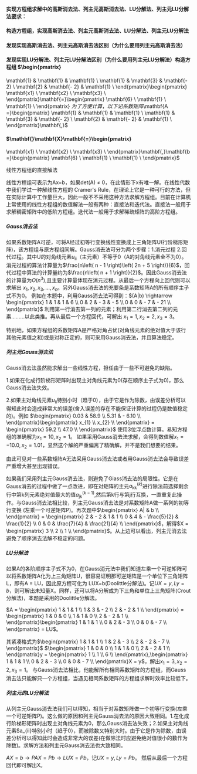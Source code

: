#### 实现方程组求解中的高斯消去法、列主元高斯消去法、LU分解法、列主元LU分解法要求：

#### 构造方程组，实现高斯消去法、列主元高斯消去法、LU分解法、列主元LU分解法

#### 发现实现高斯消去法、列主元高斯消去法区别（为什么要用列主元高斯消去法）

#### 发现实现LU分解法、列主元LU分解法区别（为什么要用列主元LU分解法）构造方程组 $\begin{pmatrix}
\mathbf{1} & \mathbf{1} & \mathbf{1} \\
\mathbf{1} & \mathbf{3} & \mathbf{- 2} \\
\mathbf{2} & \mathbf{- 2} & \mathbf{1} \\
\end{pmatrix}\begin{pmatrix}
\mathbf{x1} \\
\mathbf{x2} \\
\mathbf{x3} \\
\end{pmatrix}\mathbf{=}\begin{pmatrix}
\mathbf{6} \\
\mathbf{1} \\
\mathbf{1} \\
\end{pmatrix}$\
为了方便计算，以下记系数矩阵$\mathbf{A =}\begin{pmatrix}
\mathbf{1} & \mathbf{1} & \mathbf{1} \\
\mathbf{1} & \mathbf{3} & \mathbf{- 2} \\
\mathbf{2} & \mathbf{- 2} & \mathbf{1} \\
\end{pmatrix}\mathbf{,}$

#### $\mathbf{}\mathbf{X}\mathbf{=}\begin{pmatrix}
\mathbf{x1} \\
\mathbf{x2} \\
\mathbf{x3} \\
\end{pmatrix}\mathbf{,}\mathbf{b =}\begin{pmatrix}
\mathbf{6} \\
\mathbf{1} \\
\mathbf{1} \\
\end{pmatrix}$ 

线性方程组的直接解法

线性方程组可表示为Ax=b，如果det(A) $\neq$
0，在此情形下x有唯一解。在线性代数中我们学过一种解线性方程的 Cramer's
Rule，在理论上它是一种可行的方法，但在实际计算中工作量巨大，因此一般不不采用这种方法求解方程组。目前在计算机上常使用的线性方程组的数值解法一般有两种：直接法和迭代法。直接法一般用于求解稠密矩阵中的低阶方程组。迭代法一般用于求解稀疏矩阵的高阶方程组。

##### Gauss消去法

如果系数矩阵A可逆，可将A经过初等行变换线性变换成上三角矩阵U(行阶梯形矩阵)，该方程组与原方程组同解。Gauss消去法可分为两个步骤：1.消元过程
2.回代过程。其中U的对角线元素$u_{\text{ii}}$（主元素）不等于0（A的对角线元素全不为0）。消元过程的算法计算量为$\frac{n\left( n - 1 \right)\left( 2n + 5 \right)}{6}$，回代过程中算法的计算量约为$\frac{n\left( n + 1 \right)}{2}$。因此Gauss消去法的计算量为$O\left( n^{3} \right),$且主要计算量体现在消元过程。从最后一个方程向上回代则可以求解出
$x_{1},x_{2},x_{3},\ldots,x_{n}$。另外Gauss消去法的充要条是系数矩阵A的所有顺序主子式不为0。
例如在本题中，利用Gauss消去法可得到：$(A|b) \rightarrow \begin{pmatrix}
1 & 1 & 1 & 6 \\
0 & 2 & - 3 & - 5 \\
0 & 0 & - 7 & - 21 \\
\end{pmatrix}$
利用第一行消去第一列的元素；利用第二行消去第二列的元素………以此类推。再从最后一个方程回代，可解出
$x_{1} = 1,x_{2} = 2,x_{3} = 3$。

特别地，如果方程组的系数矩阵A是严格对角占优(对角线元素的绝对值大于该行其他元素值之和)或是对称正定的，则可采用Gauss消去法，并且算法稳定。

##### 列主元Gauss消去法

Gauss消去法虽然能求解出一些线性方程，担任由于一些不可避免的缺陷。

1.如果在化成行阶梯形矩阵时出现主对角线元素为0(存在顺序主子式为0)，那么Gauss消去法失效。

2.如果主对角线元素$u_{\text{ii}}$特别小时（趋于0），由于它是作为除数，由误差分析可以得知此时会造成非常大的误差(舍入误差的存在不能保证计算的过程仍是数值稳定的)。例如
$\begin{pmatrix}
0.03 & 58.9 \\
5.31 & - 6.10 \\
\end{pmatrix}\begin{pmatrix}
x_{1} \\
x_{2} \\
\end{pmatrix} = \begin{pmatrix}
59.2 \\
47.0 \\
\end{pmatrix}$
使用3位浮点数计算。易知方程组的准确解为$x_{1} = 10,x_{2} = 1$。
如果采用Gauss消去法求解，会得到数值解$x_{1} = - 10.0,x_{2} = 1.01$，显然这个解的严重偏离了精确解，并不是我们想要的结果。

由此可见对一些系数矩阵A无法采用Gauss消去法或者用Gauss消去法会导致误差严重增大甚至出现错误。

如果我们采用列主元Gauss消去法，则避免了Giass消去法的局限性。它是在Gauss消去的过程中做了一点改进，即在对矩阵的主元$a_{\text{kk}}^{\left( k \right)}$进行除法前选择剩余行中第k列元素绝对值最大的值$a_{\text{jk}}^{\left( k - 1 \right)}$,然后第k行与第j行互换，一直重复此操作。与Gauss消去法相比较，列主元Gauss消去法是对系数矩阵A做一系列的初等行变换
(左乘一个可逆矩阵P)。再次题中$\begin{pmatrix}
A| & b \\
\end{pmatrix} = \begin{pmatrix}
2 & - 2 & 1 & 1 \\
0 & 4 & - \frac{5}{2} & \frac{1}{2} \\
0 & 0 & \frac{7}{4} & \frac{21}{4} \\
\end{pmatrix}$，解得$X = \begin{pmatrix}
3 \\
2 \\
1 \\
\end{pmatrix}$。从上边可以看出，列主元消去法避免了顺序消去法解不稳定的问题。

##### LU分解法 

如果A的各阶顺序主子式不为0，在Gauss消元法中我们知道左乘一个可逆矩阵可以将系数矩阵A化为上三角矩阵U，很容易证明那可逆矩阵是一个单位下三角矩阵L，即有A
= LU，因此原方程可化为
LUX=b(Doolittle分解法)。记$UX = y,Ly = b$，则可解出未知量X。同样，还可以将A分解成为下三角和单位上三角矩阵(Crout分解法)，本题是采用的Doolittle分解法。

$A = \begin{pmatrix}
1 & 1 & 1 \\
1 & 3 & - 2 \\
2 & - 2 & 1 \\
\end{pmatrix} = \begin{pmatrix}
1 & 0 & 0 \\
1 & 1 & 0 \\
2 & - 2 & 1 \\
\end{pmatrix}\begin{pmatrix}
1 & 1 & 1 \\
0 & 2 & - 3 \\
0 & 0 & - 7 \\
\end{pmatrix} = LU$。

其紧凑格式为$\begin{pmatrix}
1 & 1 & 1 \\
1 & 2 & - 3 \\
2 & - 2 & - 7 \\
\end{pmatrix}$ $\begin{pmatrix}
1 & 0 & 0 \\
1 & 1 & 0 \\
2 & - 2 & 1 \\
\end{pmatrix}y = \begin{pmatrix}
1 \\
1 \\
6 \\
\end{pmatrix},\begin{pmatrix}
1 & 1 & 1 \\
0 & 2 & - 3 \\
0 & 0 & - 7 \\
\end{pmatrix}X = y$，解出$x_{1} = 3,x_{2} = 2,x_{3} = 1$。
与Gauss消去法相比，他能解所有相同系数矩阵的方程组，而Gauss消去法只能解只一个方程组，当遇见相同系数矩阵的方程组求解时效率比较低下。

##### 列主元的LU分解法

从列主元Gauss消去法我们可以得知，相当于对系数矩阵做一个初等行变换(左乘一个可逆矩阵P)。这么做的原因和列主元Gauss消去法的原因大致相同。1.在化成行阶梯形矩阵时出现主对角线元素为0，那么Gauss消去法失效；2.如果主对角线元素\$a\_{ii}特别小时（趋于0），而被除数又特别大时。由于它是作为除数，由误差分析可以得知此时会造成非常大的误差(在做除法时应避免绝对值很小的数作为除数)。求解方法和列主元Gauss消去法也大致相同。

$AX = b \rightarrow PAX = Pb \rightarrow LUX = Pb$，记$UX = y,Ly = Pb$。
然后从最后一个方程回代即可解出X。
